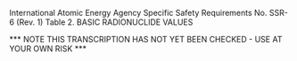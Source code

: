 International Atomic Energy Agency Specific Safety Requirements No. SSR-6 (Rev. 1)
Table 2. BASIC RADIONUCLIDE VALUES

*** NOTE THIS TRANSCRIPTION HAS NOT YET BEEN CHECKED - USE AT YOUR OWN RISK ***
